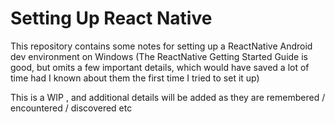# Setting Up React Native

This repository contains some notes for setting up a ReactNative Android dev environment on Windows
(The ReactNative Getting Started Guide is good, but omits a few important details, which would have saved a lot of time had I known about them the first time I tried to set it up)

This is a WIP , and additional details will be added as they are remembered / encountered / discovered etc

 

